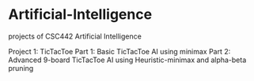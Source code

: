 # Artificial-Intelligence
projects of CSC442 Artificial Intelligence

Project 1: TicTacToe
Part 1: Basic TicTacToe AI using minimax
Part 2: Advanced 9-board TicTacToe AI using Heuristic-minimax and alpha-beta pruning
